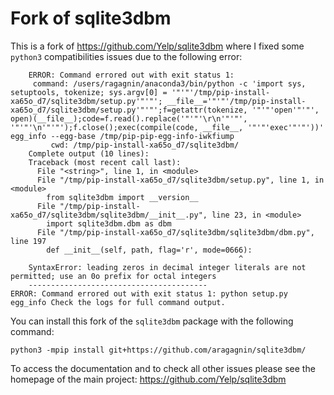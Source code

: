 Fork of sqlite3dbm
==================

This is a fork of https://github.com/Yelp/sqlite3dbm where I fixed some `python3` compatibilities issues due to the following error:

```
    ERROR: Command errored out with exit status 1:
     command: /users/ragagnin/anaconda3/bin/python -c 'import sys, setuptools, tokenize; sys.argv[0] = '"'"'/tmp/pip-install-xa65o_d7/sqlite3dbm/setup.py'"'"'; __file__='"'"'/tmp/pip-install-xa65o_d7/sqlite3dbm/setup.py'"'"';f=getattr(tokenize, '"'"'open'"'"', open)(__file__);code=f.read().replace('"'"'\r\n'"'"', '"'"'\n'"'"');f.close();exec(compile(code, __file__, '"'"'exec'"'"'))' egg_info --egg-base /tmp/pip-pip-egg-info-iwkfiump
         cwd: /tmp/pip-install-xa65o_d7/sqlite3dbm/
    Complete output (10 lines):
    Traceback (most recent call last):
      File "<string>", line 1, in <module>
      File "/tmp/pip-install-xa65o_d7/sqlite3dbm/setup.py", line 1, in <module>
        from sqlite3dbm import __version__
      File "/tmp/pip-install-xa65o_d7/sqlite3dbm/sqlite3dbm/__init__.py", line 23, in <module>
        import sqlite3dbm.dbm as dbm
      File "/tmp/pip-install-xa65o_d7/sqlite3dbm/sqlite3dbm/dbm.py", line 197
        def __init__(self, path, flag='r', mode=0666):
                                                   ^
    SyntaxError: leading zeros in decimal integer literals are not permitted; use an 0o prefix for octal integers
    ----------------------------------------
ERROR: Command errored out with exit status 1: python setup.py egg_info Check the logs for full command output.
```

You can install this fork of the `sqlite3dbm` package with the following command:

```python3 -mpip install git+https://github.com/aragagnin/sqlite3dbm/```

To access the documentation and to check all other issues please see the homepage of the main project:  https://github.com/Yelp/sqlite3dbm

